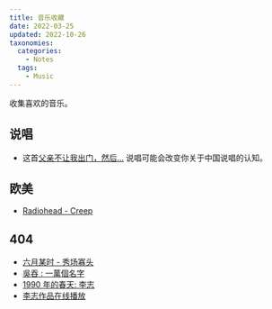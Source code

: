 ```yaml
---
title: 音乐收藏
date: 2022-03-25
updated: 2022-10-26
taxonomies:
  categories:
    - Notes
  tags:
    - Music
---
```


收集喜欢的音乐。

<!-- more -->

## 说唱

- 这首[父亲不让我出门，然后…](https://weibo.com/7340378423/Lkqwot4KB?pagetype=profilefeed) 说唱可能会改变你关于中国说唱的认知。

## 欧美

- [Radiohead - Creep](https://www.youtube.com/watch?v=j-Jj5vY0e9I)

## 404

- [六月某时 - 秀场寡头](https://soundcloud.com/show-oligarch/sometimes-in-june)
- [吳吞 : 一萬個名字](https://www.youtube.com/watch?v=poYDiJU2HJQ)
- [1990 年的春天: 李志](https://www.youtube.com/watch?v=nmTvasFpovs)
- [李志作品在线播放](https://lizhi.turkyden.com)
